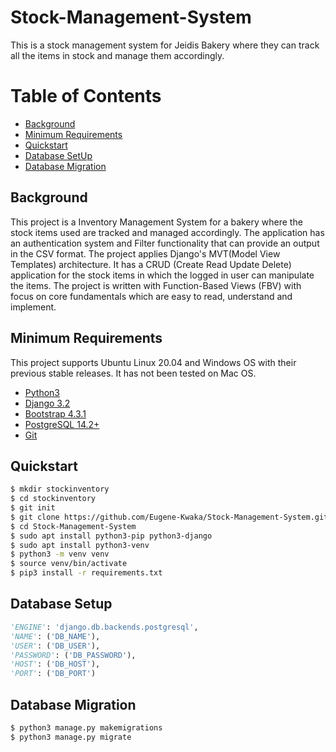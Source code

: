 # Stock-Management-System
This is a stock management system for Jeidis Bakery where they can track all the items in stock and manage them accordingly.


# Table of Contents
- [Background](#background)
- [Minimum Requirements](#minimum-requirements)
- [Quickstart](#quickstart)
- [Database SetUp](#database-setup)
- [Database Migration](#database-migration)

## Background
This project is a Inventory Management System for a bakery where the stock items used are tracked and managed accordingly. The application has an authentication system and Filter functionality that can provide an output in the CSV format.
The project applies Django's MVT(Model View Templates) architecture. It has a CRUD (Create Read Update Delete) application for the stock items in which the logged in user can manipulate the items.
The project is written with Function-Based Views (FBV) with focus on core fundamentals which are easy to read, understand and implement.

## Minimum Requirements
This project supports Ubuntu Linux 20.04 and Windows OS with their previous stable releases. It has not been tested on Mac OS.

- [Python3](https://www.python.org/downloads/)
- [Django 3.2](https://www.djangoproject.com/)
- [Bootstrap 4.3.1](https://getbootstrap.com/docs/4.3/getting-started/introduction/)
- [PostgreSQL 14.2+](http://www.postgresql.org/)
- [Git](https://git-scm.com/downloads)


## Quickstart
```bash
$ mkdir stockinventory
$ cd stockinventory
$ git init
$ git clone https://github.com/Eugene-Kwaka/Stock-Management-System.git
$ cd Stock-Management-System
$ sudo apt install python3-pip python3-django
$ sudo apt install python3-venv
$ python3 -m venv venv
$ source venv/bin/activate
$ pip3 install -r requirements.txt
```

## Database Setup
``` settings.py
'ENGINE': 'django.db.backends.postgresql',
'NAME': ('DB_NAME'),
'USER': ('DB_USER'),
'PASSWORD': ('DB_PASSWORD'),
'HOST': ('DB_HOST'),
'PORT': ('DB_PORT')
```

## Database Migration
```bash
$ python3 manage.py makemigrations
$ python3 manage.py migrate
```
